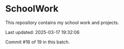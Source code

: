 # SchoolWork

This repository contains my school work and projects.

Last updated: 2025-03-17 19:32:06

Commit #16 of 19 in this batch.